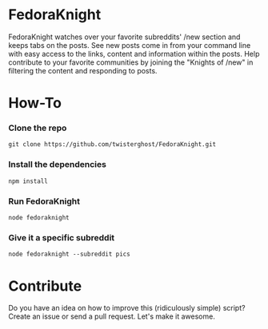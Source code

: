 FedoraKnight
============

FedoraKnight watches over your favorite subreddits' /new section and keeps tabs on the posts. See new posts come in from your command line with easy access to the links, content and information within the posts. Help contribute to your favorite communities by joining the "Knights of /new" in filtering the content and responding to posts.

# How-To

### Clone the repo
`git clone https://github.com/twisterghost/FedoraKnight.git`

### Install the dependencies
`npm install`

### Run FedoraKnight
`node fedoraknight`

### Give it a specific subreddit
`node fedoraknight --subreddit pics`

# Contribute
Do you have an idea on how to improve this (ridiculously simple) script? Create an issue or send a pull request. Let's make it awesome.
